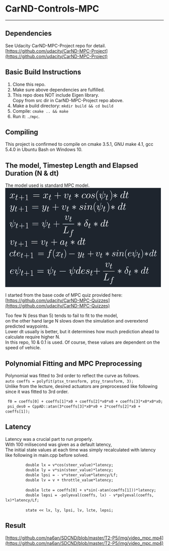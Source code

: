 # CarND-Controls-MPC
---

## Dependencies
See Udacity CarND-MPC-Project repo for detail.
[https://github.com/udacity/CarND-MPC-Project](https://github.com/udacity/CarND-MPC-Project)  

## Basic Build Instructions
1. Clone this repo.  
2. Make sure above dependencies are fulfilled.
3. This repo does NOT include Eigen library.  
   Copy from src dir in CarND-MPC-Project repo above.
4. Make a build directory: `mkdir build && cd build`  
5. Compile: `cmake .. && make`  
6. Run it: `./mpc`.  

## Compiling  
This project is confirmed to compile on cmake 3.5.1, GNU make 4.1, gcc 5.4.0 in Ubuntu Bash on Windows 10.

## The model, Timestep Length and Elapsed Duration (N & dt)
The model used is standard MPC model.  
![model](https://github.com/na6an/SDCND/blob/master/T2-P5/img/mpc-model.PNG)  

I started from the base code of MPC quiz provided here:  
[https://github.com/udacity/CarND-MPC-Quizzes](https://github.com/udacity/CarND-MPC-Quizzes)  

Too few N (less than 5) tends to fail to fit to the model,   
on the other hand large N slows down the simulation and overextend predicted waypoints.  
Lower dt usually is better, but it determines how much prediction ahead to calculate require higher N.  
In this repo, 10 & 0.1 is used. Of course, these values are dependent on the speed of vehicle.

## Polynomial Fitting and MPC Preprocessing
Polynomial was fitted to 3rd order to reflect the curve as follows.  
 `auto coeffs = polyfit(ptsx_transform, ptsy_transform, 3);`  
Unlike from the lecture, desired actuators are preprocessed like following since it was fitted to 3rd order.  
```
 f0 = coeffs[0] + coeffs[1]*x0 + coeffs[2]*x0*x0 + coeffs[3]*x0*x0*x0;  
 psi_des0 = CppAD::atan(3*coeffs[3]*x0*x0 + 2*coeffs[2]*x0 + coeffs[1]);
```

## Latency
Latency was a crucial part to run properly.  
With 100 milisecond was given as a default latency,  
The initial state values at each time was simply recalculated with latency like following in main.cpp before solved.  
 ```
          double lx = v*cos(steer_value)*latency;
          double ly = v*sin(steer_value)*latency;
          double lpsi = - v*steer_value*latency/Lf;
          double lv = v + throttle_value*latency;

          double lcte = coeffs[0] + v*sin(-atan(coeffs[1]))*latency;
          double lepsi = -polyeval(coeffs, lx) - v*polyeval(coeffs, lx)*latency/Lf;

          state << lx, ly, lpsi, lv, lcte, lepsi;
```


## Result

[https://github.com/na6an/SDCND/blob/master/T2-P5/img/video_mpc.mp4](https://github.com/na6an/SDCND/blob/master/T2-P5/img/video_mpc.mp4)

